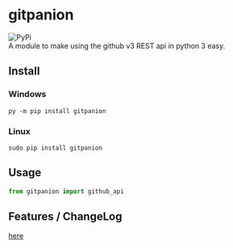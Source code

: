 # gitpanion
![PyPi](https://img.shields.io/badge/pypi-v1.0.0-blue.svg)    
A module to make using the github v3 REST api in python 3 easy.

## Install
### Windows
`py -m pip install gitpanion`
### Linux
`sudo pip install gitpanion`
## Usage
```Python
from gitpanion import github_api
```
## Features / ChangeLog
[here](https://github.com/CalderWhite/gitpanion/wiki/ChangeLog)
